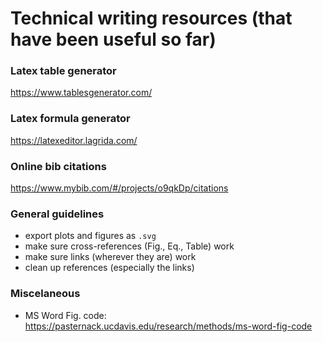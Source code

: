# Technical writing resources (that have been useful so far)

### Latex table generator
https://www.tablesgenerator.com/

### Latex formula generator
https://latexeditor.lagrida.com/

### Online bib citations
https://www.mybib.com/#/projects/o9qkDp/citations

### General guidelines
- export plots and figures as `.svg`
- make sure cross-references (Fig., Eq., Table) work
- make sure links (wherever they are) work
- clean up references (especially the links)

### Miscelaneous
- MS Word Fig. code: https://pasternack.ucdavis.edu/research/methods/ms-word-fig-code